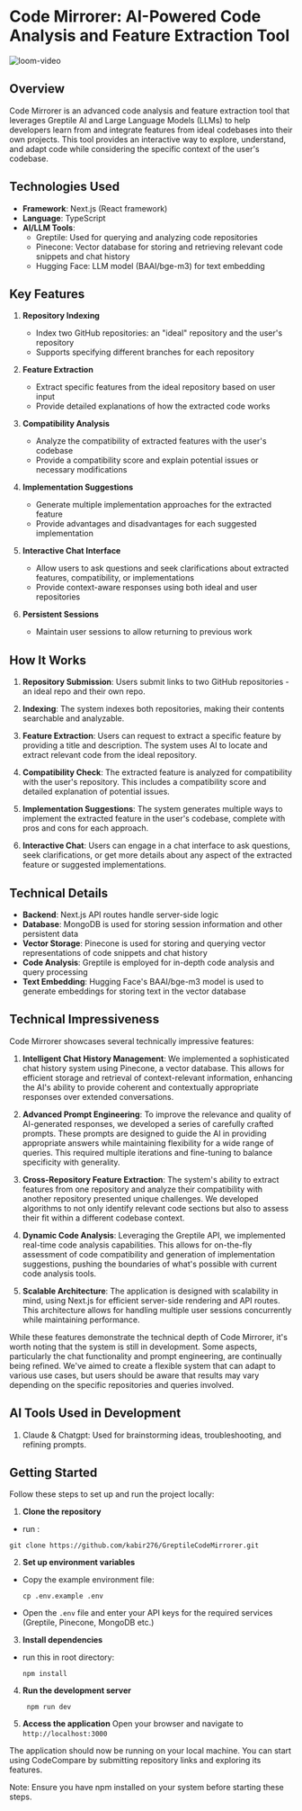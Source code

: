 # Code Mirrorer: AI-Powered Code Analysis and Feature Extraction Tool

  ![loom-video](https://github.com/user-attachments/assets/d6111e22-385b-4cea-bea7-e15d15a6d9e7)


## Overview

Code Mirrorer is an advanced code analysis and feature extraction tool that leverages Greptile AI and Large Language Models (LLMs) to help developers learn from and integrate features from ideal codebases into their own projects. This tool provides an interactive way to explore, understand, and adapt code while considering the specific context of the user's codebase.

## Technologies Used

- **Framework**: Next.js (React framework)
- **Language**: TypeScript
- **AI/LLM Tools**:
  - Greptile: Used for querying and analyzing code repositories
  - Pinecone: Vector database for storing and retrieving relevant code snippets and chat history
  - Hugging Face: LLM model (BAAI/bge-m3) for text embedding

## Key Features

1. **Repository Indexing**
   - Index two GitHub repositories: an "ideal" repository and the user's repository
   - Supports specifying different branches for each repository

2. **Feature Extraction**
   - Extract specific features from the ideal repository based on user input
   - Provide detailed explanations of how the extracted code works

3. **Compatibility Analysis**
   - Analyze the compatibility of extracted features with the user's codebase
   - Provide a compatibility score and explain potential issues or necessary modifications

4. **Implementation Suggestions**
   - Generate multiple implementation approaches for the extracted feature
   - Provide advantages and disadvantages for each suggested implementation

5. **Interactive Chat Interface**
   - Allow users to ask questions and seek clarifications about extracted features, compatibility, or implementations
   - Provide context-aware responses using both ideal and user repositories

6. **Persistent Sessions**
   - Maintain user sessions to allow returning to previous work

## How It Works

1. **Repository Submission**: Users submit links to two GitHub repositories - an ideal repo and their own repo.

2. **Indexing**: The system indexes both repositories, making their contents searchable and analyzable.

3. **Feature Extraction**: Users can request to extract a specific feature by providing a title and description. The system uses AI to locate and extract relevant code from the ideal repository.

4. **Compatibility Check**: The extracted feature is analyzed for compatibility with the user's repository. This includes a compatibility score and detailed explanation of potential issues.

5. **Implementation Suggestions**: The system generates multiple ways to implement the extracted feature in the user's codebase, complete with pros and cons for each approach.

6. **Interactive Chat**: Users can engage in a chat interface to ask questions, seek clarifications, or get more details about any aspect of the extracted feature or suggested implementations.

## Technical Details

- **Backend**: Next.js API routes handle server-side logic
- **Database**: MongoDB is used for storing session information and other persistent data
- **Vector Storage**: Pinecone is used for storing and querying vector representations of code snippets and chat history
- **Code Analysis**: Greptile is employed for in-depth code analysis and query processing
- **Text Embedding**: Hugging Face's BAAI/bge-m3 model is used to generate embeddings for storing text in the vector database


## Technical Impressiveness

Code Mirrorer showcases several technically impressive features:

1. **Intelligent Chat History Management**: 
   We implemented a sophisticated chat history system using Pinecone, a vector database. This allows for efficient storage and retrieval of context-relevant information, enhancing the AI's ability to provide coherent and contextually appropriate responses over extended conversations.

2. **Advanced Prompt Engineering**: 
   To improve the relevance and quality of AI-generated responses, we developed a series of carefully crafted prompts. These prompts are designed to guide the AI in providing appropriate answers while maintaining flexibility for a wide range of queries. This required multiple iterations and fine-tuning to balance specificity with generality.

3. **Cross-Repository Feature Extraction**: 
   The system's ability to extract features from one repository and analyze their compatibility with another repository presented unique challenges. We developed algorithms to not only identify relevant code sections but also to assess their fit within a different codebase context.

4. **Dynamic Code Analysis**: 
   Leveraging the Greptile API, we implemented real-time code analysis capabilities. This allows for on-the-fly assessment of code compatibility and generation of implementation suggestions, pushing the boundaries of what's possible with current code analysis tools.

5. **Scalable Architecture**: 
   The application is designed with scalability in mind, using Next.js for efficient server-side rendering and API routes. This architecture allows for handling multiple user sessions concurrently while maintaining performance.

While these features demonstrate the technical depth of Code Mirrorer, it's worth noting that the system is still in development. Some aspects, particularly the chat functionality and prompt engineering, are continually being refined. We've aimed to create a flexible system that can adapt to various use cases, but users should be aware that results may vary depending on the specific repositories and queries involved.


## AI Tools Used in Development

1. Claude & Chatgpt: Used for brainstorming ideas, troubleshooting, and refining prompts.

## Getting Started

Follow these steps to set up and run the project locally:

1. **Clone the repository**
- run :
 ```
 git clone https://github.com/kabir276/GreptileCodeMirrorer.git
 ```

2. **Set up environment variables**
- Copy the example environment file:
  ```
  cp .env.example .env
  ```
- Open the `.env` file and enter your API keys for the required services (Greptile, Pinecone, MongoDB etc.)

3. **Install dependencies**
- run this in root directory:
  ```
  npm install
  ```
4. **Run the development server**
   ```
    npm run dev
   ```
5. **Access the application**
Open your browser and navigate to `http://localhost:3000`

The application should now be running on your local machine. You can start using CodeCompare by submitting repository links and exploring its features.

Note: Ensure you have npm installed on your system before starting these steps.

